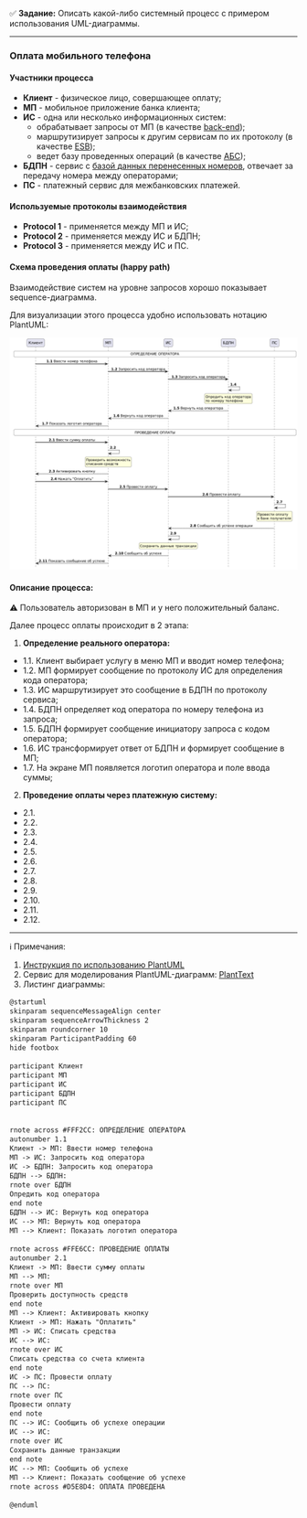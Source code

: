 :white_check_mark: **Задание:** Описать какой-либо системный процесс с примером использования UML-диаграммы.

---

### Оплата мобильного телефона

#### Участники процесса
- **Клиент** - физическое лицо, совершающее оплату;
- **МП** - мобильное приложение банка клиента;
- **ИС** - одна или несколько информационных систем:
	- обрабатывает запросы от МП (в качестве [back-end](https://ru.wikipedia.org/wiki/%D0%A4%D1%80%D0%BE%D0%BD%D1%82%D0%B5%D0%BD%D0%B4));
	- маршрутизирует запросы к другим сервисам по их протоколу (в качестве [ESB](https://ru.wikipedia.org/wiki/%D0%A1%D0%B5%D1%80%D0%B2%D0%B8%D1%81%D0%BD%D0%B0%D1%8F_%D1%88%D0%B8%D0%BD%D0%B0_%D0%BF%D1%80%D0%B5%D0%B4%D0%BF%D1%80%D0%B8%D1%8F%D1%82%D0%B8%D1%8F));
	- ведет базу проведенных операций (в качестве [АБС](https://ru.wikipedia.org/wiki/%D0%90%D0%B2%D1%82%D0%BE%D0%BC%D0%B0%D1%82%D0%B8%D0%B7%D0%B8%D1%80%D0%BE%D0%B2%D0%B0%D0%BD%D0%BD%D0%B0%D1%8F_%D0%B1%D0%B0%D0%BD%D0%BA%D0%BE%D0%B2%D1%81%D0%BA%D0%B0%D1%8F_%D1%81%D0%B8%D1%81%D1%82%D0%B5%D0%BC%D0%B0));
- **БДПН** - сервис с [базой данных перенесенных номеров](https://www.niir.ru/bdpn/o-sisteme/), отвечает за передачу номера между операторами;
- **ПС** - платежный сервис для межбанковских платежей.

#### Используемые протоколы взаимодействия
- **Protocol 1** - применяется между МП и ИС;
- **Protocol 2** - применяется между ИС и БДПН;
- **Protocol 3** - применяется между ИС и ПС.

#### Схема проведения оплаты (happy path)
Взаимодействие систем на уровне запросов хорошо показывает sequence-диаграмма. 

Для визуализации этого процесса удобно использовать нотацию PlantUML:

<kbd>
<img src="/Screens/Phone_pay.png" width="800">
</kbd>

#### Описание процесса:
:warning: Пользователь авторизован в МП и у него положительный баланс.

Далее процесс оплаты происходит в 2 этапа:
1. **Определение реального оператора:**
- 1.1. Клиент выбирает услугу в меню МП и вводит номер телефона;
- 1.2. МП формирует сообщение по протоколу ИС для определения кода оператора;
- 1.3. ИС маршрутизирует это сообщение в БДПН по протоколу сервиса;
- 1.4. БДПН определяет код оператора по номеру телефона из запроса;
- 1.5. БДПН формирует сообщение инициатору запроса с кодом оператора;
- 1.6. ИС трансформирует ответ от БДПН и формирует сообщение в МП;
- 1.7. На экране МП появляется логотип оператора и поле ввода суммы;
2. **Проведение оплаты через платежную систему:**
- 2.1. 
- 2.2. 
- 2.3. 
- 2.4. 
- 2.5. 
- 2.6. 
- 2.7. 
- 2.8. 
- 2.9. 
- 2.10. 
- 2.11. 
- 2.12. 

---

:information_source: Примечания:
1. [Инструкция по использованию PlantUML](https://plantuml.com/guide)
2. Сервис для моделирования PlantUML-диаграмм: [PlantText](https://www.planttext.com/)
3. Листинг диаграммы:

```PlantUML
@startuml
skinparam sequenceMessageAlign center
skinparam sequenceArrowThickness 2
skinparam roundcorner 10
skinparam ParticipantPadding 60
hide footbox

participant Клиент
participant МП
participant ИС
participant БДПН
participant ПС


rnote across #FFF2CC: ОПРЕДЕЛЕНИЕ ОПЕРАТОРА
autonumber 1.1
Клиент -> МП: Ввести номер телефона
МП -> ИС: Запросить код оператора
ИС -> БДПН: Запросить код оператора
БДПН --> БДПН:
rnote over БДПН
Опредить код оператора
end note
БДПН --> ИС: Вернуть код оператора
ИС --> МП: Вернуть код оператора
МП --> Клиент: Показать логотип оператора

rnote across #FFE6CC: ПРОВЕДЕНИЕ ОПЛАТЫ
autonumber 2.1
Клиент -> МП: Ввести сумму оплаты
МП --> МП:
rnote over МП
Проверить доступность средств
end note
МП --> Клиент: Активировать кнопку
Клиент -> МП: Нажать "Оплатить"
МП -> ИС: Списать средства
ИС --> ИС:
rnote over ИС
Списать средства со счета клиента
end note
ИС -> ПС: Провести оплату
ПС --> ПС:
rnote over ПС
Провести оплату
end note
ПС --> ИС: Сообщить об успехе операции
ИС --> ИС:
rnote over ИС
Сохранить данные транзакции
end note
ИС --> МП: Сообщить об успехе
МП --> Клиент: Показать сообщение об успехе
rnote across #D5E8D4: ОПЛАТА ПРОВЕДЕНА

@enduml
```

